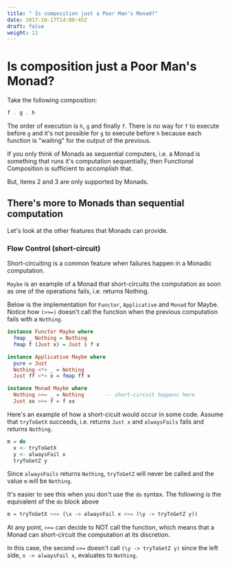 ```yaml
---
title: " Is composition just a Poor Man's Monad?"
date: 2017-10-17T14:00:45Z
draft: false
weight: 11
---
```


 # Is composition just a Poor Man's Monad?

Take the following composition:

```hs
f . g . h
```

The order of execution is `h`, `g` and finally `f`. There is no way for `f` to execute before `g` and it's not possible for `g` to execute before `h` because each function is "waiting" for the output of the previous.

If you only think of Monads as sequential computers, i.e. a Monad is something that runs it's computation sequentially, then Functional Composition is sufficient to accomplish that.

But, items 2 and 3 are only supported by Monads.

## There's more to Monads than sequential computation

Let's look at the other features that Monads can provide.

### Flow Control (short-circuit)

Short-circuiting is a common feature when failures happen in a Monadic computation.

`Maybe` is an example of a Monad that short-circuits the computation as soon as one of the operations fails, i.e. returns Nothing.

Below is the implementation for `Functor`, `Applicative` and `Monad` for Maybe. Notice how `(>>=)` doesn't call the function when the previous computation fails with a `Nothing`.

```hs
instance Functor Maybe where
  fmap _ Nothing = Nothing
  fmap f (Just x) = Just $ f x

instance Applicative Maybe where
  pure = Just
  Nothing <*> _ = Nothing
  Just ff <*> x = fmap ff x

instance Monad Maybe where
  Nothing >>= _ = Nothing 		-- short-circuit happens here
  Just xx >>= f = f xx
```

Here's an example of how a short-cicuit would occur in some code. Assume that `tryToGetX` succeeds, i.e. returns `Just x` and `alwaysFails` fails and returns `Nothing`.

```hs
m = do
  x <- tryToGetX
  y <- alwaysFail x
  tryToGetZ y
```

Since `alwaysFails` returns `Nothing`, `tryToGetZ` will never be called and the value `m` will be `Nothing`.

It's easier to see this when you don't use the `do` syntax. The following is the equivalent of the `do` block above

```hs
m = tryToGetX >>= (\x -> alwaysFail x >>= (\y -> tryToGetZ y)) 
```

At any point, `>>=` can decide to NOT call the function, which means that a Monad can short-circuit the computation at its discretion.

In this case, the second `>>=` doesn't call `(\y -> tryToGetZ y)` since the left side, `x -> alwaysFail x`, evaluates to `Nothing`.
